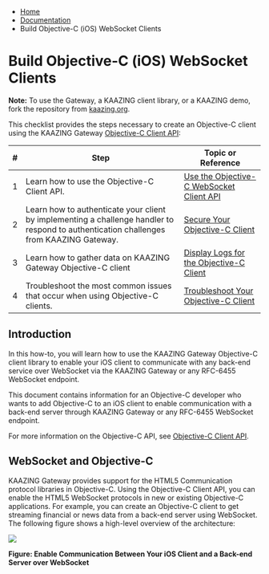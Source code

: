 -   [Home](../../index.md)
-   [Documentation](../index.md)
-   Build Objective-C (iOS) WebSocket Clients

Build Objective-C (iOS) WebSocket Clients
=========================================

**Note:** To use the Gateway, a KAAZING client library, or a KAAZING demo, fork the repository from [kaazing.org](http://kaazing.org).

This checklist provides the steps necessary to create an Objective-C client using the KAAZING Gateway [Objective-C Client API](../apidoc/client/ios/gateway/index.md):

| \#  | Step                                                                                                                                         | Topic or Reference                                                 |
|-----|----------------------------------------------------------------------------------------------------------------------------------------------|--------------------------------------------------------------------|
| 1   | Learn how to use the Objective-C Client API.                                                                                                 | [Use the Objective-C WebSocket Client API](p_dev_objc_client.md) |
| 2   | Learn how to authenticate your client by implementing a challenge handler to respond to authentication challenges from KAAZING Gateway. | [Secure Your Objective-C Client](p_dev_objc_secure.md)           |
| 3   | Learn how to gather data on KAAZING Gateway Objective-C client                                                                               | [Display Logs for the Objective-C Client](p_dev_objc_log.md)     |
| 4   | Troubleshoot the most common issues that occur when using Objective-C clients.                                                               | [Troubleshoot Your Objective-C Client](p_dev_objc_tshoot.md)     |


Introduction
------------

In this how-to, you will learn how to use the KAAZING Gateway Objective-C client library to enable your iOS client to communicate with any back-end service over WebSocket via the KAAZING Gateway or any RFC-6455 WebSocket endpoint.

This document contains information for an Objective-C developer who wants to add Objective-C to an iOS client to enable communication with a back-end server through KAAZING Gateway or any RFC-6455 WebSocket endpoint.

For more information on the Objective-C API, see [Objective-C Client API](../apidoc/client/ios/gateway/index.md).

WebSocket and Objective-C
-------------------------

KAAZING Gateway provides support for the HTML5 Communication protocol libraries in Objective-C. Using the Objective-C Client API, you can enable the HTML5 WebSocket protocols in new or existing Objective-C applications. For example, you can create an Objective-C client to get streaming financial or news data from a back-end server using WebSocket. The following figure shows a high-level overview of the architecture:

![](images/f-html5-objc-client-web.png)

**Figure: Enable Communication Between Your iOS Client and a Back-end Server over WebSocket**



